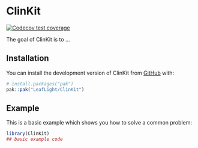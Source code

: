 
# ClinKit

<!-- badges: start -->
[![Codecov test coverage](https://codecov.io/gh/LeafLight/ClinKit/graph/badge.svg)](https://app.codecov.io/gh/LeafLight/ClinKit)
<!-- badges: end -->

The goal of ClinKit is to ...

## Installation

You can install the development version of ClinKit from [GitHub](https://github.com/) with:

``` r
# install.packages("pak")
pak::pak("LeafLight/ClinKit")
```

## Example

This is a basic example which shows you how to solve a common problem:

``` r
library(ClinKit)
## basic example code
```

